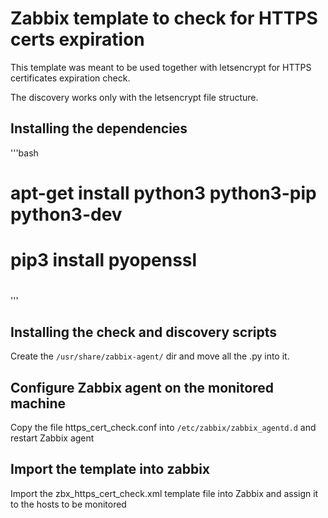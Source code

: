 # Zabbix template to check for HTTPS certs expiration

This template was meant to be used together with letsencrypt for HTTPS certificates expiration check. 

The discovery works only with the letsencrypt file structure.

## Installing the dependencies
'''bash
# apt-get install python3 python3-pip python3-dev
# pip3 install pyopenssl
#
'''

## Installing the check and discovery scripts
Create the `/usr/share/zabbix-agent/` dir and move all the .py into it.

## Configure Zabbix agent on the monitored machine
Copy the file https_cert_check.conf into `/etc/zabbix/zabbix_agentd.d` and restart Zabbix agent

## Import the template into zabbix
Import the zbx_https_cert_check.xml template file into Zabbix and assign it to the hosts to be monitored